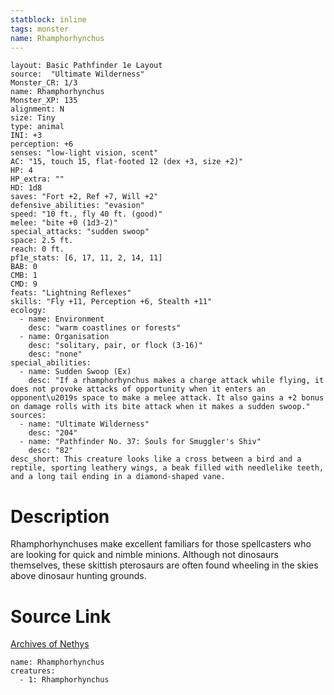 ```yaml
---
statblock: inline
tags: monster
name: Rhamphorhynchus
---
```

```statblock
layout: Basic Pathfinder 1e Layout
source:  "Ultimate Wilderness"
Monster_CR: 1/3
name: Rhamphorhynchus
Monster_XP: 135
alignment: N
size: Tiny
type: animal
INI: +3
perception: +6
senses: "low-light vision, scent"
AC: "15, touch 15, flat-footed 12 (dex +3, size +2)"
HP: 4
HP_extra: ""
HD: 1d8
saves: "Fort +2, Ref +7, Will +2"
defensive_abilities: "evasion"
speed: "10 ft., fly 40 ft. (good)"
melee: "bite +0 (1d3-2)"
special_attacks: "sudden swoop"
space: 2.5 ft.
reach: 0 ft.
pf1e_stats: [6, 17, 11, 2, 14, 11]
BAB: 0
CMB: 1
CMD: 9
feats: "Lightning Reflexes"
skills: "Fly +11, Perception +6, Stealth +11"
ecology:
  - name: Environment
    desc: "warm coastlines or forests"
  - name: Organisation
    desc: "solitary, pair, or flock (3-16)"
    desc: "none"
special_abilities:
  - name: Sudden Swoop (Ex)
    desc: "If a rhamphorhynchus makes a charge attack while flying, it does not provoke attacks of opportunity when it enters an opponent\u2019s space to make a melee attack. It also gains a +2 bonus on damage rolls with its bite attack when it makes a sudden swoop."
sources:
  - name: "Ultimate Wilderness"
    desc: "204"
  - name: "Pathfinder No. 37: Souls for Smuggler's Shiv"
    desc: "82"
desc_short: This creature looks like a cross between a bird and a reptile, sporting leathery wings, a beak filled with needlelike teeth, and a long tail ending in a diamond-shaped vane.
```
# Description
Rhamphorhynchuses make excellent familiars for those spellcasters who are looking for quick and nimble minions. Although not dinosaurs themselves, these skittish pterosaurs are often found wheeling in the skies above dinosaur hunting grounds.
# Source Link
[Archives of Nethys](https://aonprd.com/MonsterDisplay.aspx?ItemName=Rhamphorhynchus)
```encounter-table
name: Rhamphorhynchus
creatures:
  - 1: Rhamphorhynchus
```
